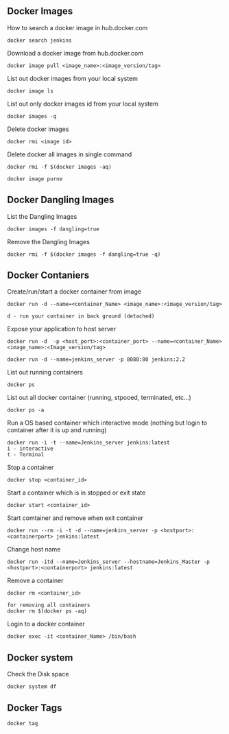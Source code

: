 
## Docker Images
How to search a docker image in hub.docker.com
```
docker search jenkins
```
Download a docker image from hub.docker.com
```
docker image pull <image_name>:<image_version/tag>
```
List out docker images from your local system
```
docker image ls
```
List out only docker images id from your local system
```
docker images -q
```
Delete docker images
```
docker rmi <image id>
```
Delete docker all images in single command
```
docker rmi -f $(docker images -aq)

docker image purne
```

## Docker Dangling Images
List the Dangling Images
```
docker images -f dangling=true
```
Remove the Dangling Images
```
docker rmi -f $(docker images -f dangling=true -q)
```
## Docker Contaniers
Create/run/start a docker container from image
```
docker run -d --name=<container_Name> <image_name>:<image_version/tag>

d - run your container in back ground (detached)
```
Expose your application to host server
```
docker run -d  -p <host_port>:<container_port> --name=<container_Name> <image_name>:<Image_version/tag>

docker run -d --name=jenkins_server -p 8080:80 jenkins:2.2
```
List out running containers
```
docker ps
```
List out all docker container (running, stpooed, terminated, etc...)
```
docker ps -a
```
Run a OS based container which interactive mode (nothing but login to container after it is up and running)

```
docker run -i -t --name=Jenkins_server jenkins:latest
i - interactive
t - Terminal
```
Stop a container 
```
docker stop <container_id>
```
Start a container which is in stopped or exit state

```
docker start <container_id>
```
Start comtainer and remove when exit container
```
docker run --rm -i -t -d --name=jenkins_server -p <hostport>:<containerport> jenkins:latest
```
Change host name
```
docker run -itd --name=Jenkins_server --hostname=Jenkins_Master -p <hostport>:<containerport> jenkins:latest
```
Remove a container
```
docker rm <container_id>

for removing all containers
docker rm $(docker ps -aq)
```
Login to a docker container
```
docker exec -it <container_Name> /bin/bash
```
## Docker system
Check the Disk space
```
docker system df
```
## Docker Tags
```
docker tag 
```
